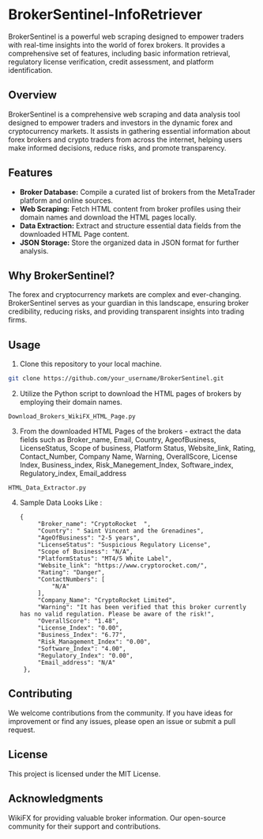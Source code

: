 # BrokerSentinel-InfoRetriever
BrokerSentinel is a powerful web scraping designed to empower traders with real-time insights into the world of forex brokers. It provides a comprehensive set of features, including basic information retrieval, regulatory license verification, credit assessment, and platform identification.

## Overview

BrokerSentinel is a comprehensive web scraping and data analysis tool designed to empower traders and investors in the dynamic forex and cryptocurrency markets. It assists in gathering essential information about forex brokers and crypto traders from across the internet, helping users make informed decisions, reduce risks, and promote transparency.

## Features

- **Broker Database:** Compile a curated list of brokers from the MetaTrader platform and online sources.
- **Web Scraping:** Fetch HTML content from broker profiles using their domain names and download the HTML pages locally.
- **Data Extraction:** Extract and structure essential data fields from the downloaded HTML Page content.
- **JSON Storage:** Store the organized data in JSON format for further analysis.

## Why BrokerSentinel?

The forex and cryptocurrency markets are complex and ever-changing. BrokerSentinel serves as your guardian in this landscape, ensuring broker credibility, reducing risks, and providing transparent insights into trading firms.

## Usage

1. Clone this repository to your local machine.

```bash
git clone https://github.com/your_username/BrokerSentinel.git
```
2. Utilize the Python script to download the HTML pages of brokers by employing their domain names.
  ```
 Download_Brokers_WikiFX_HTML_Page.py
```
3. From the downloaded HTML Pages of the brokers - extract the data fields such as Broker_name, Email, Country, AgeofBusiness, LicenseStatus, Scope of business, Platform Status, Website_link, Rating, Contact_Number, Company Name, Warning, OverallScore, License Index, Business_index, Risk_Manegement_Index, Software_index, Regulatory_index, Email_address
 ```
HTML_Data_Extractor.py
 ```
4. Sample Data Looks Like :
   ```
   {
        "Broker_name": "CryptoRocket  ",
        "Country": " Saint Vincent and the Grenadines",
        "AgeOfBusiness": "2-5 years",
        "LicenseStatus": "Suspicious Regulatory License",
        "Scope of Business": "N/A",
        "PlatformStatus": "MT4/5 White Label",
        "Website_link": "https://www.cryptorocket.com/",
        "Rating": "Danger",
        "ContactNumbers": [
            "N/A"
        ],
        "Company_Name": "CryptoRocket Limited",
        "Warning": "It has been verified that this broker currently has no valid regulation. Please be aware of the risk!",
        "OverallScore": "1.48",
        "License_Index": "0.00",
        "Business_Index": "6.77",
        "Risk_Management_Index": "0.00",
        "Software_Index": "4.00",
        "Regulatory_Index": "0.00",
        "Email_address": "N/A"
    },
## Contributing
We welcome contributions from the community. If you have ideas for improvement or find any issues, please open an issue or submit a pull request.

## License
This project is licensed under the MIT License.

## Acknowledgments
WikiFX for providing valuable broker information.
Our open-source community for their support and contributions.

